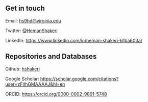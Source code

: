 ## Get in touch
Email: <a href="mailto:hs9hd@virginia.edu" target="_blank">hs9hd@virginia.edu</a>

Twitter: <a href="https://twitter.com/HemanShakeri" target="_blank">@HemanShakeri</a>

LinkedIn: <a href="https://www.linkedin.com/in/heman-shakeri-61ba603a/" target="_blank">https://www.linkedin.com/in/heman-shakeri-61ba603a/</a>

## Repositories and Databases

Github: <a target="_blank" href="https://github.com/hshakeri">hshakeri</a>

Google Scholar: <a target="_blank" href="https://scholar.google.com/citations?user=zFIIhGMAAAAJ&hl=en">https://scholar.google.com/citations?user=zFIIhGMAAAAJ&hl=en</a>

ORCID: <a target="_blank" href="https://orcid.org/0000-0002-9891-5748">https://orcid.org/0000-0002-9891-5748</a>
